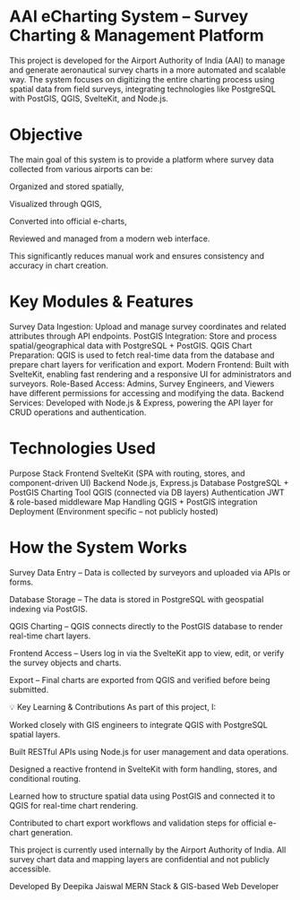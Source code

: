 # AAI eCharting System – Survey Charting & Management Platform
This project is developed for the Airport Authority of India (AAI) to manage and generate aeronautical survey charts in a more automated and scalable way. The system focuses on digitizing the entire charting process using spatial data from field surveys, integrating technologies like PostgreSQL with PostGIS, QGIS, SvelteKit, and Node.js.
 
# Objective
The main goal of this system is to provide a platform where survey data collected from various airports can be:

Organized and stored spatially,

Visualized through QGIS,

Converted into official e-charts,

Reviewed and managed from a modern web interface.

This significantly reduces manual work and ensures consistency and accuracy in chart creation.

# Key Modules & Features
Survey Data Ingestion: Upload and manage survey coordinates and related attributes through API endpoints.
PostGIS Integration: Store and process spatial/geographical data with PostgreSQL + PostGIS.
QGIS Chart Preparation: QGIS is used to fetch real-time data from the database and prepare chart layers for verification and export.
Modern Frontend: Built with SvelteKit, enabling fast rendering and a responsive UI for administrators and surveyors.
Role-Based Access: Admins, Survey Engineers, and Viewers have different permissions for accessing and modifying the data.
Backend Services: Developed with Node.js & Express, powering the API layer for CRUD operations and authentication.

# Technologies Used
Purpose	Stack
Frontend	SvelteKit (SPA with routing, stores, and component-driven UI)
Backend	Node.js, Express.js
Database	PostgreSQL + PostGIS
Charting Tool	QGIS (connected via DB layers)
Authentication	JWT & role-based middleware
Map Handling	QGIS + PostGIS integration
Deployment	(Environment specific – not publicly hosted)

# How the System Works
Survey Data Entry – Data is collected by surveyors and uploaded via APIs or forms.

Database Storage – The data is stored in PostgreSQL with geospatial indexing via PostGIS.

QGIS Charting – QGIS connects directly to the PostGIS database to render real-time chart layers.

Frontend Access – Users log in via the SvelteKit app to view, edit, or verify the survey objects and charts.

Export – Final charts are exported from QGIS and verified before being submitted.

💡 Key Learning & Contributions
As part of this project, I:

Worked closely with GIS engineers to integrate QGIS with PostgreSQL spatial layers.

Built RESTful APIs using Node.js for user management and data operations.

Designed a reactive frontend in SvelteKit with form handling, stores, and conditional routing.

Learned how to structure spatial data using PostGIS and connected it to QGIS for real-time chart rendering.

Contributed to chart export workflows and validation steps for official e-chart generation.


This project is currently used internally by the Airport Authority of India. All survey chart data and mapping layers are confidential and not publicly accessible.

Developed By
Deepika Jaiswal
MERN Stack & GIS-based Web Developer












